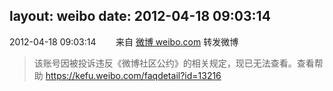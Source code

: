 layout: weibo
date: 2012-04-18 09:03:14
---
<meta name="referrer" content="no-referrer" />

2012-04-18 09:03:14  &nbsp;&nbsp;&nbsp;&nbsp;&nbsp;&nbsp; 来自 <a href="http://weibo.com/" rel="nofollow">微博 weibo.com</a>
转发微博
>  该账号因被投诉违反《微博社区公约》的相关规定，现已无法查看。查看帮助 https://kefu.weibo.com/faqdetail?id=13216
